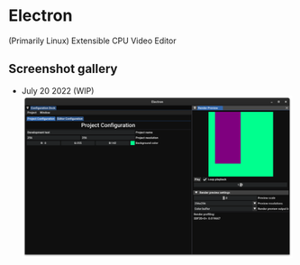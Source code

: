 # Electron
(Primarily Linux) Extensible CPU Video Editor


## Screenshot gallery
* July 20 2022 (WIP)
![Screenshot 1](gallery/GalleryImage1.png "Very very WIP screenshot")
